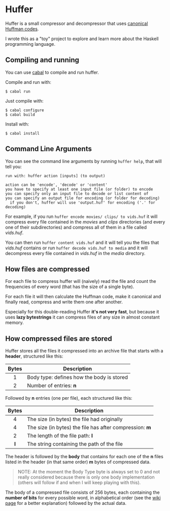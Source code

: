 # Huffer

Huffer is a small compressor and decompressor that uses [canonical Huffman codes](https://en.wikipedia.org/wiki/Canonical_Huffman_code).

I wrote this as a "toy" project to explore and learn more about the Haskell programming language.

Compiling and running
------------------------
You can use [cabal](https://www.haskell.org/cabal/) to compile and run huffer.

Compile and run with:
```
$ cabal run
```
Just compile with:
```
$ cabal configure
$ cabal build
```
Install with:
```
$ cabal install
```
Command Line Arguments
----------------------
You can see the command line arguments by running `huffer help`, that will tell you:

```
run with: huffer action [inputs] (to output)

action can be 'encode', 'decode' or 'content'
you have to specify at least one input file (or folder) to encode
you can specify only an input file to decode or list content of
you can specify an output file for encoding (or folder for decoding)
  if you don't, huffer will use 'output.huf' for encoding ('.' for decoding)
```
For example, if you run `huffer encode movies/ clips/ to vids.huf` it will compress every file contained in the _movies_ and _clips_ directories (and every one of their subdirectories) and compress all of them in a file called _vids.huf_.

You can then run `huffer content vids.huf` and it will tell you the files that _vids.huf_ contains or run `huffer decode vids.huf to media` and it will decompress every file contained in _vids.huf_ in the _media_ directory.

How files are compressed
------------------------
For each file to compress huffer will (naively) read the file and count the frequencies of every word (that has the size of a single byte).

For each file it will then calculate the Huffman code, make it canonical and finally read, compress and write them one after another.

Especially for this double-reading Huffer __it's not very fast__, but because it uses __lazy bytestrings__ it can compress files of any size in almost constant memory.

How compressed files are stored
-------------------------------
Huffer stores all the files it compressed into an archive file that starts with a __header__, structured like this:

| Bytes         | Description                               |
|:-------------:| ----------------------------------------- |
| 1             | Body type: defines how the body is stored |
| 2             | Number of entries: __n__                  |

Followed by __n__ entries (one per file), each structured like this:

| Bytes         | Description                                               |
|:-------------:| --------------------------------------------------------- |
| 4             | The size (in bytes) the file had originally               |
| 4             | The size (in bytes) the file has after compression: __m__ |
| 2             | The length of the file path: __l__                        |
| __l__         | The string containing the path of the file                |

The header is followed by the __body__ that contains for each one of the __n__ files listed in the header (in that same order) __m__ bytes of compressed data.

> NOTE: At the moment the Body Type byte is always set to 0 and not really considered because there is only one body implementation (others will follow if and when I will keep playing with this).

The body of a compressed file consists of 256 bytes, each containing the __number of bits__ for every possible word, in alphabetical order (see the [wiki page](https://en.wikipedia.org/wiki/Canonical_Huffman_code#Encoding_the_codebook) for a better explanation) followed by the actual data.
